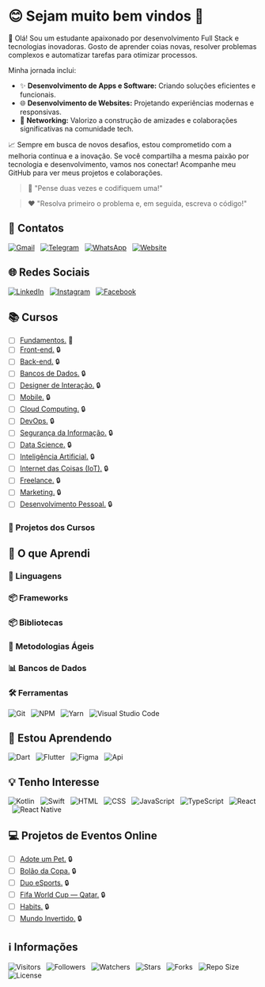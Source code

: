 <!-- Título -->
# &#128522; Sejam muito bem vindos &#128075;

<!-- Descrição -->
&#128075; Olá! Sou um estudante apaixonado por desenvolvimento Full Stack e tecnologias inovadoras. Gosto de aprender coias novas, resolver problemas complexos e automatizar tarefas para otimizar processos.

Minha jornada inclui:

* &#10024; **Desenvolvimento de Apps e Software:** Criando soluções eficientes e funcionais.
* &#127760; **Desenvolvimento de Websites:** Projetando experiências modernas e responsivas.
* &#129309; **Networking:** Valorizo a construção de amizades e colaborações significativas na comunidade tech.

&#128200; Sempre em busca de novos desafios, estou comprometido com a melhoria continua e a inovação. Se você compartilha a mesma paixão por tecnologia e desenvolvimento, vamos nos conectar! Acompanhe meu GitHub para ver meus projetos e colaborações.

<!-- Citações -->
> &#129504; "Pense duas vezes e codifiquem uma!"

> &#10084; "Resolva primeiro o problema e, em seguida, escreva o código!"

<!-- Contatos -->
## &#128241; Contatos

[![Gmail](https://img.shields.io/badge/Gmail-000fff.svg?style=p&logo=Gmail&logoColor=ffffff&labelColor=800080)](mailto:vanderley.1109+github@gmail.com "E-mail")
&nbsp;
[![Telegram](https://img.shields.io/badge/Telegram-000fff.svg?style=p&logo=Telegram&logoColor=ffffff&labelColor=800080)](https://t.me/Devsgeeknerd "Telegram")
&nbsp;
[![WhatsApp](https://img.shields.io/badge/WhatsApp-000fff.svg?style=p&logo=WhatsApp&logoColor=ffffff&labelColor=800080)](https:// "Em breve!")
&nbsp;
[![Website](https://img.shields.io/badge/Website-000fff.svg?style=p&logo=About.me&logoColor=ffffff&labelColor=800080)](https:// "Em breve!")

<!-- Rede Sociais -->
## &#127760; Redes Sociais

[![LinkedIn](https://img.shields.io/badge/LinkedIn-000fff.svg?style=p&logo=LinkedIn&logoColor=ffffff&labelColor=800080)](https://www.linkedin.com/in/devsgeeknerd "LinkedIn ")
&nbsp;
[![Instagram](https://img.shields.io/badge/Instagram-000fff.svg?style=p&logo=Instagram&logoColor=ffffff&labelColor=800080)](https://instagram.com/Devsgeeknerd "Instagram")
&nbsp;
[![Facebook](https://img.shields.io/badge/Facebook-000fff.svg?style=p&logo=Facebook&logoColor=ffffff&labelColor=800080)](https://facebook.com/Devsgeeknerd "Facebook")

<!-- Cursos -->
## &#128218; Cursos

* [ ] [Fundamentos.](https://github.com/Devsgeeknerd/cat-fun) &#128679;
* [ ] [Front-end.](https://github.com/Devsgeeknerd/cat-fro-end) &#128274;
* [ ] [Back-end.](https://github.com/Devsgeeknerd/cat-bac-end) &#128274;
* [ ] [Bancos de Dados.](https://github.com/Devsgeeknerd/cat-ban-dad) &#128274;
* [ ] [Designer de Interação.](https://github.com/cat-des-int) &#128274;
* [ ] [Mobile.](https://github.com/Devsgeeknerd/cat-mob) &#128274;
* [ ] [Cloud Computing.](https://github.com/Devsgeeknerd/cat-clo-com) &#128274;
* [ ] [DevOps.](https://github.com/Devsgeeknerd/cat-dev-ops) &#128274;
* [ ] [Segurança da Informação.](https://github.com/Devsgeeknerd/cat-seg-inf) &#128274;
* [ ] [Data Science.](https://github.com/Devsgeeknerd/cat-dat-sci) &#128274;
* [ ] [Inteligência Artificial.](https://github.com/Devsgeeknerd/cat-int-art) &#128274;
* [ ] [Internet das Coisas (IoT).](https://github.com/Devsgeeknerd/cat-iot) &#128274;
* [ ] [Freelance.](https://github.com/Devsgeeknerd/cat-fre) &#128274;
* [ ] [Marketing.](https://github.com/Devsgeeknerd/cat-mar) &#128274;
* [ ] [Desenvolvimento Pessoal.](https://github.com/Devsgeeknerd/cat-des-pes) &#128274;

<!-- Projetos dos Cursos -->
### &#128221; Projetos dos Cursos

<!-- Aprendizados -->
## &#129489; O que Aprendi

<!-- Linguagens -->
### &#128221; Linguagens

<!-- Frameworks -->
### &#128230; Frameworks

<!-- Bibliotecas -->
### &#128230; Bibliotecas

<!--  Metodologias -->
### &#127919; Metodologias Ágeis

<!-- Bancos de Dados -->
### &#128202; Bancos de Dados

<!-- Ferramentas -->
### &#128736; Ferramentas

![Git](https://img.shields.io/badge/Git-000fff.svg?style=p&logo=Git&logoColor=ffffff&labelColor=800080 "Git")
&nbsp;
![NPM](https://img.shields.io/badge/NPM-000fff.svg?style=p&logo=NPM&logoColor=ffffff&labelColor=800080 "NPM")
&nbsp;
![Yarn](https://img.shields.io/badge/Yarn-000fff.svg?style=p&logo=Yarn&logoColor=ffffff&labelColor=800080 "Yarn")
&nbsp;
![Visual Studio Code](https://img.shields.io/badge/Visual%20Studio%20Code-000fff.svg??style=p&logo=Visual-Studio-code&logoColor=ffffff&labelColor=800080 "Visual Studio Code")

<!-- Aprendendo -->
## &#128214; Estou Aprendendo

![Dart](https://img.shields.io/badge/Dart-000fff.svg?styel=p&logo=Dart&logoColor=ffffff&labelColor=800080 "Dart")
&nbsp;
![Flutter](https://img.shields.io/badge/Flutter-000fff.svg?style=p&logo=Flutter&logoColor=ffffff&labelColor=800080)
&nbsp;
![Figma](https://img.shields.io/badge/Figma-000fff.svg?style=p&logo=Figma&logoColor=ffffff&labelColor=800080)
&nbsp;
![Api](https://img.shields.io/badge/RESTFul-Api-000fff.svg?style=p&logoColor=ffffff&labelColor=800080 "Api RESTFul")

<!-- Interesse -->
## &#128161; Tenho Interesse

![Kotlin](https://img.shields.io/badge/Kotlin-000fff.svg?style=p&logo=Kotlin&logoColor=ffffff&labelColor=800080 "Kotlin")
&nbsp;
![Swift](https://img.shields.io/badge/Swift-000fff.svg?style=p&logo=Swift&logoColor=ffffff&labelColor=800080 "Swift")
&nbsp;
![HTML](https://img.shields.io/badge/HTML-000fff.svg?style=p&logo=HTML5&logoColor=ffffff&labelColor=800080 "HTML")
&nbsp;
![CSS](https://img.shields.io/badge/CSS-000fff.svg?style=p&logo=CSS3&logoColor=ffffff&labelColor=800080 "CSS")
&nbsp;
![JavaScript](https://img.shields.io/badge/JavaScript-000fff.svg?style=p&logo=JavaScript&logoColor=ffffff&labelColor=800080 "JavaScript")
&nbsp;
![TypeScript](https://img.shields.io/badge/TypeScript-000fff.svg?style=p&logo=TypeScript&logoColor=ffffff&labelColor=800080 "TypeScript")
&nbsp;
![React](https://img.shields.io/badge/React-000fff.svg?style=p&logo=React&logoColor=ffffff&labelColor=800080 "React")
&nbsp;
![React Native](https://img.shields.io/badge/React%20Native-000fff.svg?style=p&logo=React&logoColor=ffffff&labelColor=800080 "React Native")

<!-- Eventos -->
## &#128187; Projetos de Eventos Online

* [ ] [Adote um Pet.](https://github.com/Devsgeeknerd/pro-ado-pet-eve-onl) &#128274;
* [ ] [Bolão da Copa.](https://github.com/Devsgeeknerd/pro-bol-cop-eve-onl) &#128274;
* [ ] [Duo eSports.](https://github.com/Devsgeeknerd/pro-duo-esp-eve-onl) &#128274;
* [ ] [Fifa World Cup — Qatar.](https://github.com/Devsgeeknerd/pro-fif-wor-cup-qat-eve-onl) &#128274;
* [ ] [Habits.](https://github.com/Devsgeeknerd/pro-hab-eve-onl) &#128274;
* [ ] [Mundo Invertido.](https://github.com/Devsgeeknerd/pro-mun-inv-eve-onl) &#128274;

<!-- Informações -->
## &#8505; Informações

![Visitors](https://api.visitorbadge.io/api/visitors?path=Devsgeeknerd%2FDevsgeeknerd&label=Visitantes&labelColor=%23700070&labelStyle=none&countColor=%23000fff&style=plastic&color=%23ffffff "Total de Visitantes")
&nbsp;
![Followers](https://img.shields.io/github/followers/Devsgeeknerd?style=p&label=Seguidores&labelColor=800080&color=000fff "Total de Seguidores")
&nbsp;
![Watchers](https://img.shields.io/github/watchers/Devsgeeknerd/Devsgeeknerd?style=p&label=Observadores&labelColor=800080&color=000fff "Total de Observadores")
&nbsp;
![Stars](https://img.shields.io/github/stars/Devsgeeknerd/Devsgeeknerd?style=p&label=Estrelas&labelColor=800080&color=000fff "Total de Estrelas")
&nbsp;
![Forks](https://img.shields.io/github/forks/Devsgeeknerd/Devsgeeknerd?style=p&label=Bifurcações&labelColor=800080&color=000fff "Total de Bifurcações")
&nbsp;
![Repo Size](https://img.shields.io/github/repo-size/Devsgeeknerd/Devsgeeknerd?style=p&label=Tamanho&labelColor=800080&color=000fff "Tamanho do Repositório")
&nbsp;
![License](https://img.shields.io/github/license/Devsgeeknerd/Devsgeeknerd?style=p&label=Licença&labelColor=800080&color=000fff "Licença do Repositório")
